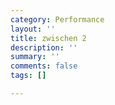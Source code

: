 ```yaml
---
category: Performance
layout: ''
title: zwischen 2
description: ''
summary: ''
comments: false
tags: []

---
```

